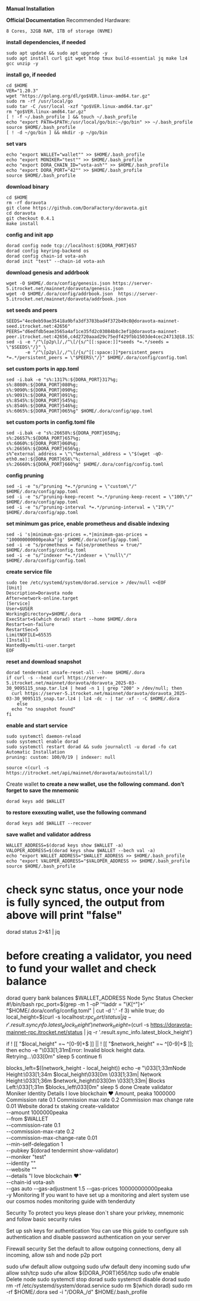 **Manual Installation**

**Official Documentation**
Recommended Hardware:
```
8 Cores, 32GB RAM, 1TB of storage (NVME)
```

**install dependencies, if needed**
```
sudo apt update && sudo apt upgrade -y
sudo apt install curl git wget htop tmux build-essential jq make lz4 gcc unzip -y
```

**install go, if needed**
```
cd $HOME
VER="1.20.3"
wget "https://golang.org/dl/go$VER.linux-amd64.tar.gz"
sudo rm -rf /usr/local/go
sudo tar -C /usr/local -xzf "go$VER.linux-amd64.tar.gz"
rm "go$VER.linux-amd64.tar.gz"
[ ! -f ~/.bash_profile ] && touch ~/.bash_profile
echo "export PATH=$PATH:/usr/local/go/bin:~/go/bin" >> ~/.bash_profile
source $HOME/.bash_profile
[ ! -d ~/go/bin ] && mkdir -p ~/go/bin
```

**set vars**
```
echo "export WALLET="wallet"" >> $HOME/.bash_profile
echo "export MONIKER="test"" >> $HOME/.bash_profile
echo "export DORA_CHAIN_ID="vota-ash"" >> $HOME/.bash_profile
echo "export DORA_PORT="42"" >> $HOME/.bash_profile
source $HOME/.bash_profile
```
**download binary**
```
cd $HOME
rm -rf doravota
git clone https://github.com/DoraFactory/doravota.git
cd doravota
git checkout 0.4.1
make install
```

**config and init app**
```
dorad config node tcp://localhost:${DORA_PORT}657
dorad config keyring-backend os
dorad config chain-id vota-ash
dorad init "test" --chain-id vota-ash
```

**download genesis and addrbook**
```
wget -O $HOME/.dora/config/genesis.json https://server-5.itrocket.net/mainnet/doravota/genesis.json
wget -O $HOME/.dora/config/addrbook.json  https://server-5.itrocket.net/mainnet/doravota/addrbook.json
```

**set seeds and peers**
```
SEEDS="4ec0eb59ae35418a9bfa3df3783bad4f372b49c0@doravota-mainnet-seed.itrocket.net:42656"
PEERS="d6edfdb5eae3565a4af1ce35fd2c03084b8c3ef1@doravota-mainnet-peer.itrocket.net:42656,c4d2720aaad29c75edf429fbb1503de4cec24713@18.153.216.56:26656,02631d493abc11154bd995409d4f59672cf18e48@141.94.141.165:26556,fab9ddabc4102402a2a29d85fbab22a57a0181c5@141.95.156.129:26656,dffb8ae062a0fcad6ec3e8241e62bb32c4c9a272@149.50.101.171:10656,34385f7cb80fdf83a07977355aaab7dfd91f0be6@65.109.104.72:25356,a92953b8dff4f52f688b54ab9657195feda3df6c@141.94.73.39:56096,8dd780be4bc1471a999d595c35a2b9d53bf49993@65.109.53.24:42656,d63870b465e9385160cc8e7e4500fa525453a259@46.4.32.57:26656,2396e9f3c14c205be6271d6a520fad12d77a776a@65.108.238.29:25356,e1b058e5cfa2b836ddaa496b10911da62dcf182e@169.155.169.202:26656"
sed -i -e "/^\[p2p\]/,/^\[/{s/^[[:space:]]*seeds *=.*/seeds = \"$SEEDS\"/}" \
       -e "/^\[p2p\]/,/^\[/{s/^[[:space:]]*persistent_peers *=.*/persistent_peers = \"$PEERS\"/}" $HOME/.dora/config/config.toml
```

**set custom ports in app.toml**
```
sed -i.bak -e "s%:1317%:${DORA_PORT}317%g;
s%:8080%:${DORA_PORT}080%g;
s%:9090%:${DORA_PORT}090%g;
s%:9091%:${DORA_PORT}091%g;
s%:8545%:${DORA_PORT}545%g;
s%:8546%:${DORA_PORT}546%g;
s%:6065%:${DORA_PORT}065%g" $HOME/.dora/config/app.toml
```

**set custom ports in config.toml file**
```
sed -i.bak -e "s%:26658%:${DORA_PORT}658%g;
s%:26657%:${DORA_PORT}657%g;
s%:6060%:${DORA_PORT}060%g;
s%:26656%:${DORA_PORT}656%g;
s%^external_address = \"\"%external_address = \"$(wget -qO- eth0.me):${DORA_PORT}656\"%;
s%:26660%:${DORA_PORT}660%g" $HOME/.dora/config/config.toml
```

**config pruning**
```
sed -i -e "s/^pruning *=.*/pruning = \"custom\"/" $HOME/.dora/config/app.toml 
sed -i -e "s/^pruning-keep-recent *=.*/pruning-keep-recent = \"100\"/" $HOME/.dora/config/app.toml
sed -i -e "s/^pruning-interval *=.*/pruning-interval = \"19\"/" $HOME/.dora/config/app.toml
```

**set minimum gas price, enable prometheus and disable indexing**
```
sed -i 's|minimum-gas-prices =.*|minimum-gas-prices = "100000000000peaka"|g' $HOME/.dora/config/app.toml
sed -i -e "s/prometheus = false/prometheus = true/" $HOME/.dora/config/config.toml
sed -i -e "s/^indexer *=.*/indexer = \"null\"/" $HOME/.dora/config/config.toml
```

**create service file**
```
sudo tee /etc/systemd/system/dorad.service > /dev/null <<EOF
[Unit]
Description=Doravota node
After=network-online.target
[Service]
User=$USER
WorkingDirectory=$HOME/.dora
ExecStart=$(which dorad) start --home $HOME/.dora
Restart=on-failure
RestartSec=5
LimitNOFILE=65535
[Install]
WantedBy=multi-user.target
EOF
```
**reset and download snapshot**
```
dorad tendermint unsafe-reset-all --home $HOME/.dora
if curl -s --head curl https://server-5.itrocket.net/mainnet/doravota/doravota_2025-03-30_9095115_snap.tar.lz4 | head -n 1 | grep "200" > /dev/null; then
  curl https://server-5.itrocket.net/mainnet/doravota/doravota_2025-03-30_9095115_snap.tar.lz4 | lz4 -dc - | tar -xf - -C $HOME/.dora
    else
  echo "no snapshot found"
fi
```

**enable and start service**
```
sudo systemctl daemon-reload
sudo systemctl enable dorad
sudo systemctl restart dorad && sudo journalctl -u dorad -fo cat
Automatic Installation
pruning: custom: 100/0/19 | indexer: null

source <(curl -s https://itrocket.net/api/mainnet/doravota/autoinstall/)
```

Create wallet
**to create a new wallet, use the following command. don’t forget to save the mnemonic**
```
dorad keys add $WALLET
```

**to restore exexuting wallet, use the following command**
```
dorad keys add $WALLET --recover
```

**save wallet and validator address**
```
WALLET_ADDRESS=$(dorad keys show $WALLET -a)
VALOPER_ADDRESS=$(dorad keys show $WALLET --bech val -a)
echo "export WALLET_ADDRESS="$WALLET_ADDRESS >> $HOME/.bash_profile
echo "export VALOPER_ADDRESS="$VALOPER_ADDRESS >> $HOME/.bash_profile
source $HOME/.bash_profile
```

# check sync status, once your node is fully synced, the output from above will print "false"
dorad status 2>&1 | jq 

# before creating a validator, you need to fund your wallet and check balance
dorad query bank balances $WALLET_ADDRESS 
Node Sync Status Checker
#!/bin/bash
rpc_port=$(grep -m 1 -oP '^laddr = "\K[^"]+' "$HOME/.dora/config/config.toml" | cut -d ':' -f 3)
while true; do
  local_height=$(curl -s localhost:$rpc_port/status | jq -r '.result.sync_info.latest_block_height')
  network_height=$(curl -s https://doravota-mainnet-rpc.itrocket.net/status | jq -r '.result.sync_info.latest_block_height')

  if ! [[ "$local_height" =~ ^[0-9]+$ ]] || ! [[ "$network_height" =~ ^[0-9]+$ ]]; then
    echo -e "\033[1;31mError: Invalid block height data. Retrying...\033[0m"
    sleep 5
    continue
  fi

  blocks_left=$((network_height - local_height))
  echo -e "\033[1;33mNode Height:\033[1;34m $local_height\033[0m \033[1;33m| Network Height:\033[1;36m $network_height\033[0m \033[1;33m| Blocks Left:\033[1;31m $blocks_left\033[0m"
  sleep 5
done
Create validator
Moniker
Identity
Details
I love blockchain ❤️
Amount, peaka
1000000
Commission rate
0.1
Commission max rate
0.2
Commission max change rate
0.01
Website
dorad tx staking create-validator \
--amount 1000000peaka \
--from $WALLET \
--commission-rate 0.1 \
--commission-max-rate 0.2 \
--commission-max-change-rate 0.01 \
--min-self-delegation 1 \
--pubkey $(dorad tendermint show-validator) \
--moniker "test" \
--identity "" \
--website "" \
--details "I love blockchain ❤️" \
--chain-id vota-ash \
--gas auto --gas-adjustment 1.5 --gas-prices 100000000000peaka \
-y
Monitoring
If you want to have set up a monitoring and alert system use our cosmos nodes monitoring guide with tenderduty

Security
To protect you keys please don`t share your privkey, mnemonic and follow basic security rules

Set up ssh keys for authentication
You can use this guide to configure ssh authentication and disable password authentication on your server

Firewall security
Set the default to allow outgoing connections, deny all incoming, allow ssh and node p2p port

sudo ufw default allow outgoing 
sudo ufw default deny incoming 
sudo ufw allow ssh/tcp 
sudo ufw allow ${DORA_PORT}656/tcp
sudo ufw enable
Delete node
sudo systemctl stop dorad
sudo systemctl disable dorad
sudo rm -rf /etc/systemd/system/dorad.service
sudo rm $(which dorad)
sudo rm -rf $HOME/.dora
sed -i "/DORA_/d" $HOME/.bash_profile

